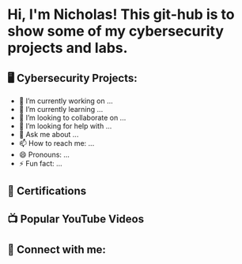<h1>Hi, I'm Nicholas! 
<p1>This git-hub is to show some of my cybersecurity projects and labs.</p1>

<h2>🖥 Cybersecurity Projects:</h2>

- 🔭 I’m currently working on ...
- 🌱 I’m currently learning ...
- 👯 I’m looking to collaborate on ...
- 🤔 I’m looking for help with ...
- 💬 Ask me about ...
- 📫 How to reach me: ...
- 😄 Pronouns: ...
- ⚡ Fun fact: ...

<h2>📖 Certifications</h2>


<h2>📺 Popular YouTube Videos</h2>



<h2> 🤳 Connect with me:</h2>
